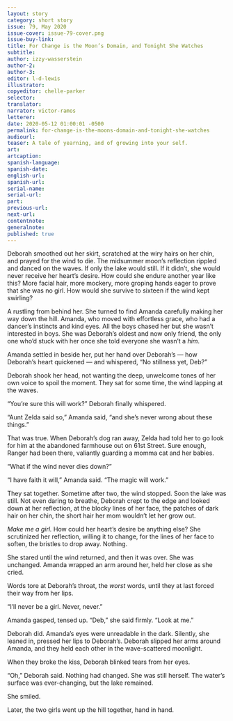 ```yaml
---
layout: story
category: short story
issue: 79, May 2020
issue-cover: issue-79-cover.png
issue-buy-link:
title: For Change is the Moon’s Domain, and Tonight She Watches
subtitle:
author: izzy-wasserstein
author-2:
author-3:
editor: l-d-lewis
illustrator:
copyeditor: chelle-parker
selector:
translator:
narrator: victor-ramos
letterer:
date: 2020-05-12 01:00:01 -0500
permalink: for-change-is-the-moons-domain-and-tonight-she-watches
audiourl:
teaser: A tale of yearning, and of growing into your self.
art:
artcaption:
spanish-language:
spanish-date:
english-url:
spanish-url:
serial-name:
serial-url:
part:
previous-url:
next-url:
contentnote:
generalnote:
published: true
---
```


Deborah smoothed out her skirt, scratched at the wiry hairs on her chin, and prayed for the wind to die. The midsummer moon’s reflection rippled and danced on the waves. If only the lake would still. If it didn’t, she would never receive her heart’s desire. How could she endure another year like this? More facial hair, more mockery, more groping hands eager to prove that she was no girl. How would she survive to sixteen if the wind kept swirling?

A rustling from behind her. She turned to find Amanda carefully making her way down the hill. Amanda, who moved with effortless grace, who had a dancer’s instincts and kind eyes. All the boys chased her but she wasn’t interested in boys. She was Deborah’s oldest and now only friend, the only one who’d stuck with her once she told everyone she wasn’t a _him_.

Amanda settled in beside her, put her hand over Deborah’s — how Deborah’s heart quickened — and whispered, “No stillness yet, Deb?”

Deborah shook her head, not wanting the deep, unwelcome tones of her own voice to spoil the moment. They sat for some time, the wind lapping at the waves.

“You’re sure this will work?” Deborah finally whispered.

“Aunt Zelda said so,” Amanda said, “and she’s never wrong about these things.”

That was true. When Deborah’s dog ran away, Zelda had told her to go look for him at the abandoned farmhouse out on 61st Street. Sure enough, Ranger had been there, valiantly guarding a momma cat and her babies.

“What if the wind never dies down?”

“I have faith it will,” Amanda said. “The magic will work.”

They sat together. Sometime after two, the wind stopped. Soon the lake was still. Not even daring to breathe, Deborah crept to the edge and looked down at her reflection, at the blocky lines of her face, the patches of dark hair on her chin, the short hair her mom wouldn’t let her grow out.

_Make me a girl._ How could her heart’s desire be anything else? She scrutinized her reflection, willing it to change, for the lines of her face to soften, the bristles to drop away. Nothing.

She stared until the wind returned, and then it was over. She was unchanged. Amanda wrapped an arm around her, held her close as she cried.

Words tore at Deborah’s throat, the _worst_ words, until they at last forced their way from her lips.

“I’ll never be a girl. Never, never.”

Amanda gasped, tensed up. “Deb,” she said firmly. “Look at me.”

Deborah did. Amanda’s eyes were unreadable in the dark. Silently, she leaned in, pressed her lips to Deborah’s. Deborah slipped her arms around Amanda, and they held each other in the wave-scattered moonlight.

When they broke the kiss, Deborah blinked tears from her eyes.

“Oh,” Deborah said. Nothing had changed. She was still herself. The water’s surface was ever-changing, but the lake remained.

She smiled.

Later, the two girls went up the hill together, hand in hand.
